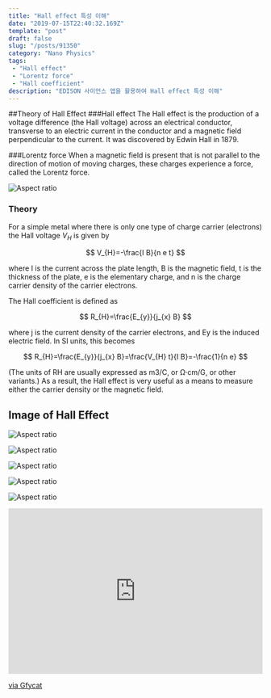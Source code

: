 ```yaml
---
title: "Hall effect 특성 이해"
date: "2019-07-15T22:40:32.169Z"
template: "post"
draft: false
slug: "/posts/91350"
category: "Nano Physics"
tags: 
 - "Hall effect"
 - "Lorentz force"
 - "Hall coefficient"
description: "EDISON 사이언스 앱을 활용하여 Hall effect 특성 이해"
---
```

##Theory of Hall Effect
###Hall effect
The Hall effect is the production of a voltage difference (the Hall voltage) across an electrical conductor, transverse to an electric current in the conductor and a magnetic field perpendicular to the current. It was discovered by Edwin Hall in 1879.

###Lorentz force
When a magnetic field is present that is not parallel to the direction of motion of moving charges, these charges experience a force, called the Lorentz force.

![Aspect ratio](/media/POST/9135/0.jpg)

### Theory
For a simple metal where there is only one type of charge carrier (electrons) the Hall voltage $V_H$ is given by
  
$$
V_{H}=-\frac{I B}{n e t}
$$  

where I is the current across the plate length, B is the magnetic field, t is the thickness of the plate, e is the elementary charge, and n is the charge carrier density of the carrier electrons.


The Hall coefficient is defined as

$$
R_{H}=\frac{E_{y}}{j_{x} B}
$$

where j is the current density of the carrier electrons, and Ey is the induced electric field. In SI units, this becomes

$$
R_{H}=\frac{E_{y}}{j_{x} B}=\frac{V_{H} t}{I B}=-\frac{1}{n e}
$$

(The units of RH are usually expressed as m3/C, or Ω·cm/G, or other variants.) As a result, the Hall effect is very useful as a means to measure either the carrier density or the magnetic field.

## Image of Hall Effect

![Aspect ratio](/media/POST/9135/1.jpg)

![Aspect ratio](/media/POST/9135/2.jpg)

![Aspect ratio](/media/POST/9135/3.jpg)

![Aspect ratio](/media/POST/9135/4.jpg)

![Aspect ratio](/media/POST/9135/5.jpg)


<div style='position:relative; padding-bottom:calc(56.25% + 44px)'><iframe src='https://gfycat.com/ifr/BasicWickedArawana' frameborder='0' scrolling='no' width='100%' height='100%' style='position:absolute;top:0;left:0;' allowfullscreen></iframe></div><p> <a href="https://gfycat.com/basicwickedarawana-sensor">via Gfycat</a></p>